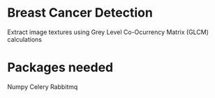 
# Breast Cancer Detection
Extract image textures using Grey Level Co-Ocurrency Matrix (GLCM) calculations

# Packages needed
Numpy
Celery
Rabbitmq